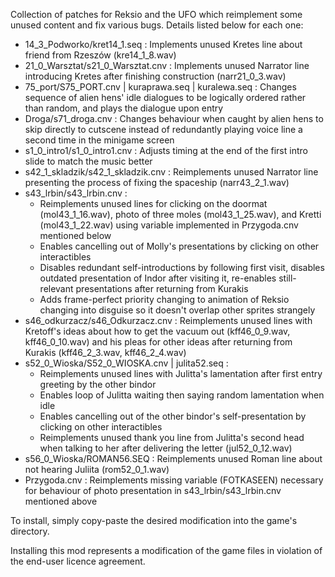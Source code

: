 Collection of patches for Reksio and the UFO which reimplement some unused content and fix various bugs. Details listed below for each one:

- 14_3_Podworko/kret14_1.seq : Implements unused Kretes line about friend from Rzeszów (kre14_1_8.wav)
- 21_0_Warsztat/s21_0_Warsztat.cnv : Implements unused Narrator line introducing Kretes after finishing construction (narr21_0_3.wav)
- 75_port/S75_PORT.cnv | kuraprawa.seq | kuralewa.seq : Changes sequence of alien hens' idle dialogues to be logically ordered rather than random, and plays the dialogue upon entry
- Droga/s71_droga.cnv : Changes behaviour when caught by alien hens to skip directly to cutscene instead of redundantly playing voice line a second time in the minigame screen
- s1_0_intro1/s1_0_intro1.cnv : Adjusts timing at the end of the first intro slide to match the music better
- s42_1_skladzik/s42_1_skladzik.cnv : Reimplements unused Narrator line presenting the process of fixing the spaceship (narr43_2_1.wav)
- s43_lrbin/s43_lrbin.cnv :
  - Reimplements unused lines for clicking on the doormat (mol43_1_16.wav), photo of three moles (mol43_1_25.wav), and Kretti (mol43_1_22.wav) using variable implemented in Przygoda.cnv mentioned below
  - Enables cancelling out of Molly's presentations by clicking on other interactibles
  - Disables redundant self-introductions by  following first visit, disables outdated presentation of Indor after visiting it, re-enables still-relevant presentations after returning from Kurakis
  - Adds frame-perfect priority changing to animation of Reksio changing into disguise so it doesn't overlap other sprites strangely
- s46_odkurzacz/s46_Odkurzacz.cnv : Reimplements unused lines with Kretoff's ideas about how to get the vacuum out (kff46_0_9.wav, kff46_0_10.wav) and his pleas for other ideas after returning from Kurakis (kff46_2_3.wav, kff46_2_4.wav)
- s52_0_Wioska/S52_0_WIOSKA.cnv | julita52.seq :
  - Reimplements unused lines with Julitta's lamentation after first entry greeting by the other bindor
  - Enables loop of Julitta waiting then saying random lamentation when idle
  - Enables cancelling out of the other bindor's self-presentation by clicking on other interactibles
  - Reimplements unused thank you line from Julitta's second head when talking to her after delivering the letter (jul52_0_12.wav)
- s56_0_Wioska/ROMAN56.SEQ : Reimplements unused Roman line about not hearing Juliita (rom52_0_1.wav)
- Przygoda.cnv : Reimplements missing variable (FOTKASEEN) necessary for behaviour of photo presentation in s43_lrbin/s43_lrbin.cnv mentioned above

To install, simply copy-paste the desired modification into the game's directory.

Installing this mod represents a modification of the game files in violation of the end-user licence agreement.
